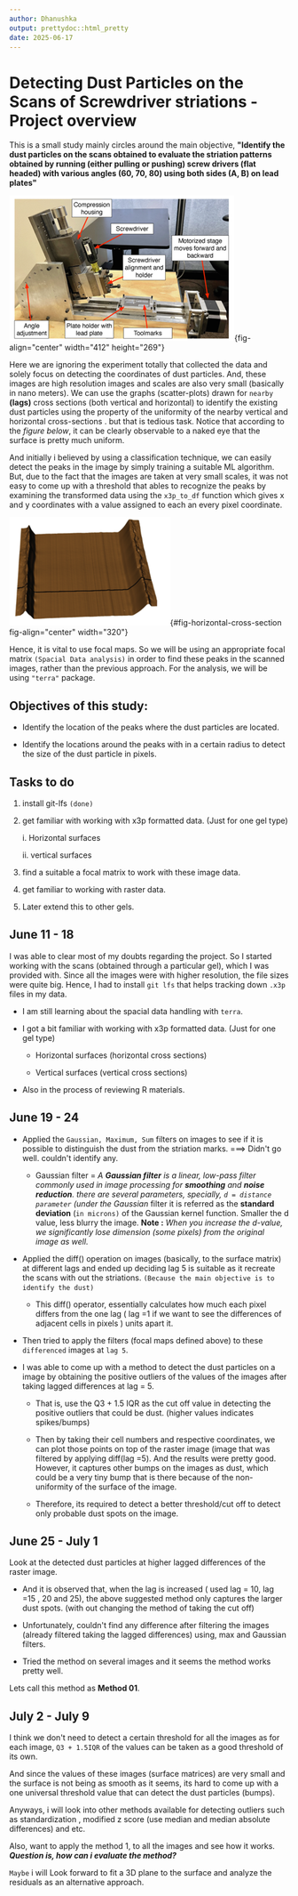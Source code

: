```yaml
---
author: Dhanushka
output: prettydoc::html_pretty
date: 2025-06-17
---
```


# Detecting Dust Particles on the Scans of Screwdriver striations - Project overview

This is a small study mainly circles around the main objective, **"Identify the dust particles on the scans obtained to evaluate the striation patterns obtained by running (either pulling or pushing) screw drivers (flat headed) with various angles (60, 70, 80) using both sides (A, B) on lead plates"**

![Experimental setup](setup.png){fig-align="center" width="412" height="269"}

Here we are ignoring the experiment totally that collected the data and solely focus on detecting the coordinates of dust particles. And, these images are high resolution images and scales are also very small (basically in nano meters). We can use the graphs (scatter-plots) drawn for `nearby` **(lags)** cross sections (both vertical and horizontal) to identify the existing dust particles using the property of the uniformity of the nearby vertical and horizontal cross-sections . but that is tedious task. Notice that according to the *figure below*, it can be clearly observable to a naked eye that the surface is pretty much uniform.

And initially i believed by using a classification technique, we can easily detect the peaks in the image by simply training a suitable ML algorithm. But, due to the fact that the images are taken at very small scales, it was not easy to come up with a threshold that ables to recognize the peaks by examining the transformed data using the `x3p_to_df` function which gives x and y coordinates with a value assigned to each an every pixel coordinate.

![A horizontal cross section of a scan](images/clipboard-567757959.png){#fig-horizontal-cross-section fig-align="center" width="320"}

Hence, it is vital to use focal maps. So we will be using an appropriate focal matrix `(Spacial Data analysis)` in order to find these peaks in the scanned images, rather than the previous approach. For the analysis, we will be using `"terra"` package.

## Objectives of this study:

-   Identify the location of the peaks where the dust particles are located.

-   Identify the locations around the peaks with in a certain radius to detect the size of the dust particle in pixels.

## Tasks to do

1.  install git-lfs `(done)`

2.  get familiar with working with x3p formatted data. (Just for one gel type)

    i.  Horizontal surfaces

    ii. vertical surfaces

3.  find a suitable a focal matrix to work with these image data.

4.  get familiar to working with raster data.

5.  Later extend this to other gels.

## June 11 - 18

I was able to clear most of my doubts regarding the project. So I started working with the scans (obtained through a particular gel), which I was provided with. Since all the images were with higher resolution, the file sizes were quite big. Hence, I had to install `git lfs` that helps tracking down `.x3p` files in my data.

-   I am still learning about the spacial data handling with `terra`.

-   I got a bit familiar with working with x3p formatted data. (Just for one gel type)

    -   Horizontal surfaces (horizontal cross sections)

    -   Vertical surfaces (vertical cross sections)

-   Also in the process of reviewing R materials.

## June 19 - 24

-   Applied the `Gaussian, Maximum, Sum` filters on images to see if it is possible to distinguish the dust from the striation marks. ===\> Didn't go well. couldn't identify any.

    -   Gaussian filter = *A **Gaussian filter** is a linear, low-pass filter commonly used in image processing for **smoothing** and **noise reduction**. there are several parameters, specially, `d = distance parameter` (under the Gaussian* filter it is referred as the **standard deviation** (`in microns)` of the Gaussian kernel function. Smaller the d value, less blurry the image. **Note :** *When you increase the d-value, we significantly lose dimension (some pixels) from the original image as well.*

-   Applied the diff() operation on images (basically, to the surface matrix) at different lags and ended up deciding lag 5 is suitable as it recreate the scans with out the striations. `(Because the main objective is to identify the dust)`

    -   This diff() operator, essentially calculates how much each pixel differs from the one lag ( lag =1 if we want to see the differences of adjacent cells in pixels ) units apart it.

-   Then tried to apply the filters (focal maps defined above) to these `differenced` images at `lag 5`.

-   I was able to come up with a method to detect the dust particles on a image by obtaining the positive outliers of the values of the images after taking lagged differences at lag = 5.

    -   That is, use the Q3 + 1.5 IQR as the cut off value in detecting the positive outliers that could be dust. (higher values indicates spikes/bumps)

    -   Then by taking their cell numbers and respective coordinates, we can plot those points on top of the raster image (image that was filtered by applying diff(lag =5). And the results were pretty good. However, it captures other bumps on the images as dust, which could be a very tiny bump that is there because of the non-uniformity of the surface of the image.

    -   Therefore, its required to detect a better threshold/cut off to detect only probable dust spots on the image.

## June 25 - July 1

Look at the detected dust particles at higher lagged differences of the raster image.

-   And it is observed that, when the lag is increased ( used lag = 10, lag =15 , 20 and 25), the above suggested method only captures the larger dust spots. (with out changing the method of taking the cut off)

-   Unfortunately, couldn't find any difference after filtering the images (already filtered taking the lagged differences) using, max and Gaussian filters.

-   Tried the method on several images and it seems the method works pretty well.

Lets call this method as **Method 01**.

## July 2 - July 9

I think we don't need to detect a certain threshold for all the images as for each image, `Q3 + 1.5IQR` of the values can be taken as a good threshold of its own.

And since the values of these images (surface matrices) are very small and the surface is not being as smooth as it seems, its hard to come up with a one universal threshold value that can detect the dust particles (bumps).

Anyways, i will look into other methods available for detecting outliers such as standardization , modified z score (use median and median absolute differences) and etc.

Also, want to apply the method 1, to all the images and see how it works. ***Question is, how can i evaluate the method?***

`Maybe` i will Look forward to fit a 3D plane to the surface and analyze the residuals as an alternative approach.
